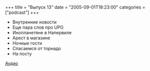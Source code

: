 +++
title = "Выпуск 13"
date = "2005-09-01T18:23:00"
categories = ["podcast"]
+++


- Внутренние новости
- Еще пара слов про UPG
- Инопланетяне в Напервиле
- Арест в магазине
- Ночные гости
- Спасаемся от торнадо
- На посту


[Аудио](https://podcast.umputun.com/media/ump_podcast13.mp3)
<audio src="https://podcast.umputun.com/media/ump_podcast13.mp3" preload="none">